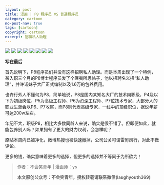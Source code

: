 ```yaml
---
layout: post
title: 漫画 | P8 程序员 VS 普通程序员
category: cartoon
no-post-nav: true
tags: [cartoon]
copyright: cartoon
excerpt: 招聘私人助理
---
```


![](http://favorites.ren/assets/images/2020/cartoon/baoyang/baoyang01.jpg)
![](http://favorites.ren/assets/images/2020/cartoon/baoyang/baoyang02.jpg)
![](http://favorites.ren/assets/images/2020/cartoon/baoyang/baoyang03.jpg)
![](http://favorites.ren/assets/images/2020/cartoon/baoyang/baoyang04.jpg)
![](http://favorites.ren/assets/images/2020/cartoon/baoyang/baoyang05.jpg)
![](http://favorites.ren/assets/images/2020/cartoon/baoyang/baoyang06.jpg)
![](http://favorites.ren/assets/images/2020/cartoon/baoyang/baoyang07.jpg)
![](http://favorites.ren/assets/images/2020/cartoon/baoyang/baoyang08.jpg)

**写在最后**

首先说明下，P8程序员们并没有这样招聘私人助理。而是本周出现了一个特例，某入职三个月的P8博士程序员发了个匪夷所思帖子，他以招聘名义招“私人助理”，并许诺妹子大厂正式编制以及1.6万的包养费用。

也许行外人不懂何为P8，简单地说，P8是国内某知名大厂的技术岗职级，P4及以下为初级岗位、P5为高级工程师、P6为资深工程师、P7位技术专家，大部分人的职业生涯会以P6、P7收尾，而P8则代表高级专家，一线中的顶级职位，据说年薪可达200w左右。

年纪不大，职级P8，相比大多数同龄人来说，确实是很不错了。但即便如此，就能包养别人吗？如果拥有了更大的财力权利，会怎样呢？

原贴本周内已被净化，微博热搜也被快速撤掉，公司公关可谓雷厉风行，对此不做评论。

更多的钱，确实意味着更多的选择，但更多的选择并不等同于为所欲为！

>作者：不会笑青年 | 漫画师：ys
>
>**本文原创公众号：不会笑青年，授权转载请联系微信(laughyouth369)**